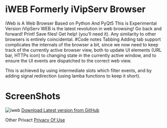 # iWEB Formerly iVipServ Browser
iWeb is A Web Browser Based on Python And PyQt5 This is Experimental Version
iVipServ WEB is the latest revolution in web browsing! Go back and forward! Print! Save files! Get help! (you’ll need it). Any similarity to other browsers is entirely coincidental.
#Code notes
Tabbing
Adding tab support complicates the internals of the browser a bit, since we now need to keep track of the currently active browser view, both to update UI elements (URL bar, HTTPs icon) to changing state in the currently active window, and to ensure the UI events are dispatched to the correct web view.

This is achieved by using intermediate slots which filter events, and by adding signal redirection (using lamba functions to keep it short).
# ScreenShots
![iweb](https://www.pythonguis.com/examples/python-tabbed-web-browser/browser-tabbed-home.png)
<a href='https://id.ivipserv.xyz/dl/iweb' class='download-button'>
	Download
	<span>Latest version from GitHub</span>
</a>

Other Privact
[Privacy Of Use](https://www.id.ivipserv.xyz/privacy)
